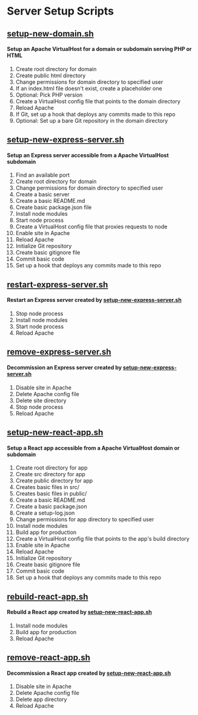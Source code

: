 # Server Setup Scripts

## [setup-new-domain.sh](https://github.com/leomancini/server-setup-scripts/blob/main/setup-new-domain.sh)
#### Setup an Apache VirtualHost for a domain or subdomain serving PHP or HTML

1. Create root directory for domain
2. Create public html directory
3. Change permissions for domain directory to specified user
4. If an index.html file doesn't exist, create a placeholder one
5. Optional: Pick PHP version
6. Create a VirtualHost config file that points to the domain directory
7. Reload Apache
8. If Git, set up a hook that deploys any commits made to this repo 
9. Optional: Set up a bare Git repository in the domain directory

## [setup-new-express-server.sh](https://github.com/leomancini/server-setup-scripts/blob/main/setup-new-express-server.sh)
#### Setup an Express server accessible from a Apache VirtualHost subdomain

1. Find an available port
2. Create root directory for domain
3. Change permissions for domain directory to specified user
4. Create a basic server
5. Create a basic README.md
6. Create basic package.json file
7. Install node modules
8. Start node process
9. Create a VirtualHost config file that proxies requests to node
10. Enable site in Apache
11. Reload Apache
12. Initialize Git repository
13. Create basic gitignore file
14. Commit basic code
15. Set up a hook that deploys any commits made to this repo

## [restart-express-server.sh](https://github.com/leomancini/server-setup-scripts/blob/main/restart-express-server.sh)
#### Restart an Express server created by [setup-new-express-server.sh](https://github.com/leomancini/server-setup-scripts/blob/main/setup-new-express-server.sh)

1. Stop node process
2. Install node modules
3. Start node process
4. Reload Apache

## [remove-express-server.sh](https://github.com/leomancini/server-setup-scripts/blob/main/remove-express-server.sh)
#### Decommission an Express server created by [setup-new-express-server.sh](https://github.com/leomancini/server-setup-scripts/blob/main/setup-new-express-server.sh)

1. Disable site in Apache
2. Delete Apache config file
3. Delete site directory
4. Stop node process
5. Reload Apache

## [setup-new-react-app.sh](https://github.com/leomancini/server-setup-scripts/blob/main/setup-new-react-app.sh)
#### Setup a React app accessible from a Apache VirtualHost domain or subdomain

1. Create root directory for app
2. Create src directory for app
3. Create public directory for app
4. Creates basic files in src/
5. Creates basic files in public/
6. Create a basic README.md
7. Create a basic package.json
8. Create a setup-log.json
9. Change permissions for app directory to specified user
10. Install node modules
11. Build app for production
12. Create a VirtualHost config file that points to the app's build directory
13. Enable site in Apache
14. Reload Apache
15. Initialize Git repository
16. Create basic gitignore file
17. Commit basic code
18. Set up a hook that deploys any commits made to this repo 

## [rebuild-react-app.sh](https://github.com/leomancini/server-setup-scripts/blob/main/rebuild-react-app.sh)
#### Rebuild a React app created by [setup-new-react-app.sh](https://github.com/leomancini/server-setup-scripts/blob/main/setup-new-react-app.sh)

1. Install node modules
2. Build app for production
3. Reload Apache
   
## [remove-react-app.sh](https://github.com/leomancini/server-setup-scripts/blob/main/remove-react-app.sh)
#### Decommission a React app created by [setup-new-react-app.sh](https://github.com/leomancini/server-setup-scripts/blob/main/setup-new-react-app.sh)

1. Disable site in Apache
2. Delete Apache config file
3. Delete app directory
5. Reload Apache
